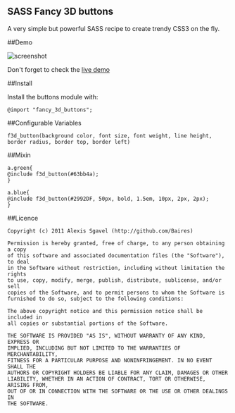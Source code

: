 ## SASS Fancy 3D buttons

A very simple but powerful SASS recipe to create trendy CSS3 on the fly.

##Demo

![screenshot](http://eliseos.net/test/fancy_3d_buttons/sass%20buttons%20demo.png)

Don't forget to check the [live demo](http://eliseos.net/test/fancy_3d_buttons/)

##Install

Install the buttons module with:

    @import "fancy_3d_buttons";
    
##Configurable Variables

    f3d_button(background color, font size, font weight, line height, border radius, border top, border left)
    
##Mixin

    a.green{
    @include f3d_button(#63bb4a);
    }
    
    a.blue{
    @include f3d_button(#2992DF, 50px, bold, 1.5em, 10px, 2px, 2px);
    }

##Licence

    Copyright (c) 2011 Alexis Sgavel (http://github.com/Baires)
    
    Permission is hereby granted, free of charge, to any person obtaining a copy
    of this software and associated documentation files (the "Software"), to deal
    in the Software without restriction, including without limitation the rights
    to use, copy, modify, merge, publish, distribute, sublicense, and/or sell
    copies of the Software, and to permit persons to whom the Software is
    furnished to do so, subject to the following conditions:
    
    The above copyright notice and this permission notice shall be included in
    all copies or substantial portions of the Software.
    
    THE SOFTWARE IS PROVIDED "AS IS", WITHOUT WARRANTY OF ANY KIND, EXPRESS OR
    IMPLIED, INCLUDING BUT NOT LIMITED TO THE WARRANTIES OF MERCHANTABILITY,
    FITNESS FOR A PARTICULAR PURPOSE AND NONINFRINGEMENT. IN NO EVENT SHALL THE
    AUTHORS OR COPYRIGHT HOLDERS BE LIABLE FOR ANY CLAIM, DAMAGES OR OTHER
    LIABILITY, WHETHER IN AN ACTION OF CONTRACT, TORT OR OTHERWISE, ARISING FROM,
    OUT OF OR IN CONNECTION WITH THE SOFTWARE OR THE USE OR OTHER DEALINGS IN
    THE SOFTWARE.
